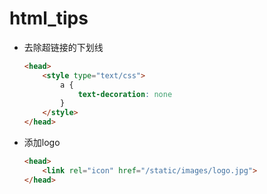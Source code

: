 # html_tips



* 去除超链接的下划线

  ```html
  <head>
      <style type="text/css">
          a {
              text-decoration: none
          }
      </style>
  </head>
  ```


* 添加logo

  ```html
  <head>
      <link rel="icon" href="/static/images/logo.jpg">
  </head>
  ```

  